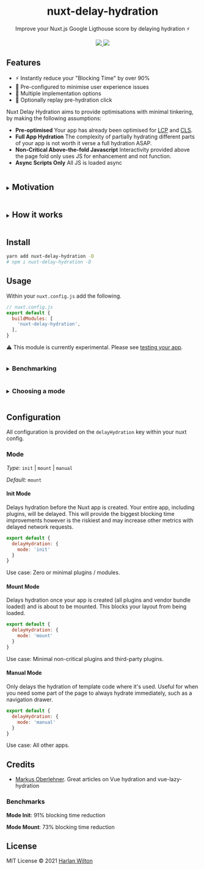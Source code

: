 <h1 align='center'>nuxt-delay-hydration</h1>

<p align='center'>
Improve your Nuxt.js Google Ligthouse score by delaying hydration ⚡️<br>
</p>

<p align='center'>
<a href='https://www.npmjs.com/package/nuxt-delay-hydration'>
<img src='https://img.shields.io/npm/v/nuxt-delay-hydration?color=0EA5E9&label='>
<img src='https://github.com/windicss/nuxt-delay-hydration/actions/workflows/test.yml/badge.svg' >
</a>
</p>


## Features

- ⚡️ Instantly reduce your "Blocking Time" by over 90%
- 🍃 Pre-configured to minimise user experience issues
- 🧩 Multiple implementation options
- 🔁 Optionally replay pre-hydration click

Nuxt Delay Hydration aims to provide optimisations with  minimal tinkering, by making the following assumptions:
- **Pre-optimised** Your app has already been optimised for [LCP](https://web.dev/lcp/) and [CLS](https://web.dev/cls/).
- **Full App Hydration** The complexity of partially hydrating different parts of your app is not worth it verse a full hydration ASAP.
- **Non-Critical Above-the-fold Javascript** Interactivity provided above the page fold only uses JS for enhancement and not function.
- **Async Scripts Only** All JS is loaded async

<details>
  <summary><h2 style="display:inline-block">Motivation</h2></summary>

Hydrating Vue apps is expensive, especially with Vue 2. Google Lighthouse penalises hydration with a high "Total Blocking Time" and "Time to Interactive".

While this is unavoidable in most apps, for static sites which depend on minimal interactivity, it is possible and safe
to delay the hydration to avoid this penalty.

The current solution for delaying hydration is [vue-lazy-hydration](https://github.com/maoberlehner/vue-lazy-hydration) which works well.
However, it can require a lot of tinkering, may break your HMR and add avoidable complexity.

This module has been built as a quick and painless way to increase performance scores.
</details>

<details>
  <summary><h2 style="display:inline-block">How it works</h2></summary>
A promise is injected into your app, depending on which mode you pick, depends on where it's injected. 
The promise is resolved as soon as either of these events are fired:

- an interaction event (scroll, click, etc)
- an idle callback with a fixed timeout
</details>


## Install

```bash
yarn add nuxt-delay-hydration -D
# npm i nuxt-delay-hydration -D
```

## Usage

Within your `nuxt.config.js` add the following.

```js
// nuxt.config.js
export default {
  buildModules: [
    'nuxt-delay-hydration',
  ],
}
```

⚠️ This module is currently experimental. Please see [testing your app](#testing-your-app).


<details>
  <summary><h3 style="display:inline-block">Benchmarking</h3></summary>
It's important to measure the performance changes this module and any configuration changes you make.

The simplest way to benchmark is to use the Google Lighthouse tool within Google Chrome.

I recommend generating your static app completely in production mode and start it. `nuxt geneeate && nuxt start`

Open a private window and begin the performance tests. You will want to look at the score overall and the Total Blocking Time.
</details>

<details>
  <summary><h3 style="display:inline-block">Choosing a mode</h3></summary>
It's important to measure the performance changes this module and any configuration changes you make.

The simplest way to benchmark is to use the Google Lighthouse tool within Google Chrome.

I recommend generating your static app completely in production mode and start it. `nuxt geneeate && nuxt start`

Open a private window and begin the performance tests. You will want to look at the score overall and the Total Blocking Time.
</details>

## Configuration

All configuration is provided on the `delayHydration` key within your nuxt config.

### Mode

*Type:* `init` | `mount` | `manual`

*Default:* `mount`

#### Init Mode

Delays hydration before the Nuxt app is created. Your entire app, including plugins, will be delayed. 
This will provide the biggest blocking time improvements however is the riskiest and may increase
other metrics with delayed network requests.

```js
export default {
  delayHydration: {
    mode: 'init'
  }
}
```

Use case: Zero or minimal plugins / modules.

#### Mount Mode

Delays hydration once your app is created (all plugins and vendor bundle loaded) and is about to be mounted. This blocks
your layout from being loaded.

```js
export default {
  delayHydration: {
    mode: 'mount'
  }
}
```

Use case: Minimal non-critical plugins and third-party plugins.

#### Manual Mode

Only delays the hydration of template code where it's used. Useful for when you need some part of the
page to always hydrate immediately, such as a navigation drawer.

```js
export default {
  delayHydration: {
    mode: 'manual'
  }
}
```

Use case: All other apps.


## Credits

- [Markus Oberlehner](https://github.com/maoberlehner). Great articles on Vue hydration and vue-lazy-hydration 


### Benchmarks

**Mode Init**: 91% blocking time reduction

**Mode Mount**: 73% blocking time reduction


## License

MIT License © 2021 [Harlan Wilton](https://github.com/harlan-zw)

